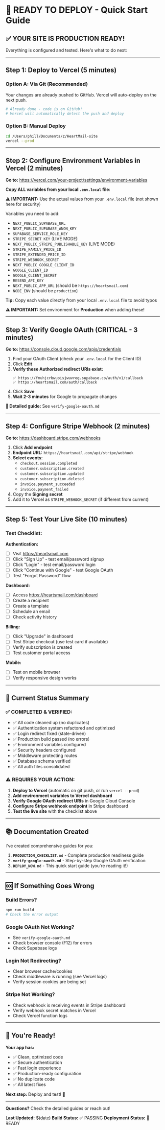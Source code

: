 # 🚀 READY TO DEPLOY - Quick Start Guide

## ✅ YOUR SITE IS PRODUCTION READY!

Everything is configured and tested. Here's what to do next:

---

## Step 1: Deploy to Vercel (5 minutes)

### Option A: Via Git (Recommended)
Your changes are already pushed to GitHub. Vercel will auto-deploy on the next push.

```bash
# Already done - code is on GitHub!
# Vercel will automatically detect the push and deploy
```

### Option B: Manual Deploy
```bash
cd /Users/phill/Documents/z/HeartMail-site
vercel --prod
```

---

## Step 2: Configure Environment Variables in Vercel (2 minutes)

**Go to:** https://vercel.com/your-project/settings/environment-variables

**Copy ALL variables from your local `.env.local` file:**

⚠️ **IMPORTANT:** Use the actual values from your `.env.local` file (not shown here for security)

Variables you need to add:
- `NEXT_PUBLIC_SUPABASE_URL`
- `NEXT_PUBLIC_SUPABASE_ANON_KEY`
- `SUPABASE_SERVICE_ROLE_KEY`
- `STRIPE_SECRET_KEY` (LIVE MODE)
- `NEXT_PUBLIC_STRIPE_PUBLISHABLE_KEY` (LIVE MODE)
- `STRIPE_FAMILY_PRICE_ID`
- `STRIPE_EXTENDED_PRICE_ID`
- `STRIPE_WEBHOOK_SECRET`
- `NEXT_PUBLIC_GOOGLE_CLIENT_ID`
- `GOOGLE_CLIENT_ID`
- `GOOGLE_CLIENT_SECRET`
- `RESEND_API_KEY`
- `NEXT_PUBLIC_APP_URL` (should be `https://heartsmail.com`)
- `NODE_ENV` (should be `production`)

**Tip:** Copy each value directly from your local `.env.local` file to avoid typos

**⚠️ IMPORTANT:** Set environment for **Production** when adding these!

---

## Step 3: Verify Google OAuth (CRITICAL - 3 minutes)

**Go to:** https://console.cloud.google.com/apis/credentials

1. Find your OAuth Client (check your `.env.local` for the Client ID)
2. Click **Edit**
3. **Verify these Authorized redirect URIs exist:**
   ```
   ✅ https://fmuhjcrbwuoisjwuvreg.supabase.co/auth/v1/callback
   ✅ https://heartsmail.com/auth/callback
   ```
4. Click **Save**
5. **Wait 2-3 minutes** for Google to propagate changes

**📖 Detailed guide:** See `verify-google-oauth.md`

---

## Step 4: Configure Stripe Webhook (2 minutes)

**Go to:** https://dashboard.stripe.com/webhooks

1. Click **Add endpoint**
2. **Endpoint URL:** `https://heartsmail.com/api/stripe/webhook`
3. **Select events:**
   - `checkout.session.completed`
   - `customer.subscription.created`
   - `customer.subscription.updated`
   - `customer.subscription.deleted`
   - `invoice.payment_succeeded`
   - `invoice.payment_failed`
4. Copy the **Signing secret**
5. Add it to Vercel as `STRIPE_WEBHOOK_SECRET` (if different from current)

---

## Step 5: Test Your Live Site (10 minutes)

### Test Checklist:

**Authentication:**
- [ ] Visit https://heartsmail.com
- [ ] Click "Sign Up" - test email/password signup
- [ ] Click "Login" - test email/password login
- [ ] Click "Continue with Google" - test Google OAuth
- [ ] Test "Forgot Password" flow

**Dashboard:**
- [ ] Access https://heartsmail.com/dashboard
- [ ] Create a recipient
- [ ] Create a template
- [ ] Schedule an email
- [ ] Check activity history

**Billing:**
- [ ] Click "Upgrade" in dashboard
- [ ] Test Stripe checkout (use test card if available)
- [ ] Verify subscription is created
- [ ] Test customer portal access

**Mobile:**
- [ ] Test on mobile browser
- [ ] Verify responsive design works

---

## 🎯 Current Status Summary

### ✅ COMPLETED & VERIFIED:
- ✅ All code cleaned up (no duplicates)
- ✅ Authentication system refactored and optimized
- ✅ Login redirect fixed (state-driven)
- ✅ Production build passed (no errors)
- ✅ Environment variables configured
- ✅ Security headers configured
- ✅ Middleware protecting routes
- ✅ Database schema verified
- ✅ All auth files consolidated

### ⚠️ REQUIRES YOUR ACTION:
1. **Deploy to Vercel** (automatic on git push, or run `vercel --prod`)
2. **Add environment variables to Vercel dashboard**
3. **Verify Google OAuth redirect URIs** in Google Cloud Console
4. **Configure Stripe webhook endpoint** in Stripe dashboard
5. **Test the live site** with the checklist above

---

## 📚 Documentation Created

I've created comprehensive guides for you:

1. **`PRODUCTION_CHECKLIST.md`** - Complete production readiness guide
2. **`verify-google-oauth.md`** - Step-by-step Google OAuth verification
3. **`DEPLOY_NOW.md`** - This quick start guide (you're reading it!)

---

## 🆘 If Something Goes Wrong

### Build Errors?
```bash
npm run build
# Check the error output
```

### Google OAuth Not Working?
- See `verify-google-oauth.md`
- Check browser console (F12) for errors
- Check Supabase logs

### Login Not Redirecting?
- Clear browser cache/cookies
- Check middleware is running (see Vercel logs)
- Verify session cookies are being set

### Stripe Not Working?
- Check webhook is receiving events in Stripe dashboard
- Verify webhook secret matches in Vercel
- Check Vercel function logs

---

## 🎉 You're Ready!

**Your app has:**
- ✅ Clean, optimized code
- ✅ Secure authentication
- ✅ Fast login experience
- ✅ Production-ready configuration
- ✅ No duplicate code
- ✅ All latest fixes

**Next step:** Deploy and test! 🚀

---

**Questions?** Check the detailed guides or reach out!

**Last Updated:** $(date)
**Build Status:** ✅ PASSING
**Deployment Status:** 🚀 READY

